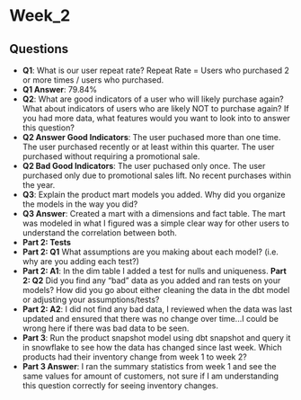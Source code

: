 # Week_2

## Questions
- **Q1**: What is our user repeat rate? Repeat Rate = Users who purchased 2 or more times / users who purchased.
- **Q1 Answer**: 79.84%
- **Q2**: What are good indicators of a user who will likely purchase again? What about indicators of users who are likely NOT to purchase again? If you had more data, what features would you want to look into to answer this question?
- **Q2 Answer Good Indicators**: The user puchased more than one time. The user purchased recently or at least within this quarter. The user purchased without requiring a promotional sale.
- **Q2 Bad Good Indicators**: The user puchased only once. The user purchased only due to promotional sales lift. No recent purchases within the year.
- **Q3**: Explain the product mart models you added. Why did you organize the models in the way you did?
- **Q3 Answer**: Created a mart with a dimensions and fact table. The mart was modeled in what I figured was a simple clear way for other users to understand the correlation between both.
- **Part 2: Tests**
- **Part 2: Q1** What assumptions are you making about each model? (i.e. why are you adding each test?)
- **Part 2: A1**: In the dim table I added a test for nulls and uniqueness.
  **Part 2: Q2** Did you find any “bad” data as you added and ran tests on your models? How did you go about either cleaning the data in the dbt model or adjusting your assumptions/tests?
- **Part 2: A2**: I did not find any bad data, I reviewed when the data was last updated and ensured that there was no change over time...I could be wrong here if there was bad data to be seen.
- **Part 3**: Run the product snapshot model using dbt snapshot and query it in snowflake to see how the data has changed since last week. Which products had their inventory change from week 1 to week 2? 
- **Part 3 Answer**: I ran the summary statistics from week 1 and see the same values for amount of customers, not sure if I am understanding this question correctly for seeing inventory changes.